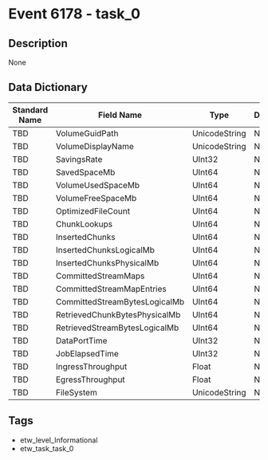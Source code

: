 # Event 6178 - task_0

## Description
None

## Data Dictionary
|Standard Name|Field Name|Type|Description|Sample Value|
|---|---|---|---|---|
|TBD|VolumeGuidPath|UnicodeString|None|`None`|
|TBD|VolumeDisplayName|UnicodeString|None|`None`|
|TBD|SavingsRate|UInt32|None|`None`|
|TBD|SavedSpaceMb|UInt64|None|`None`|
|TBD|VolumeUsedSpaceMb|UInt64|None|`None`|
|TBD|VolumeFreeSpaceMb|UInt64|None|`None`|
|TBD|OptimizedFileCount|UInt64|None|`None`|
|TBD|ChunkLookups|UInt64|None|`None`|
|TBD|InsertedChunks|UInt64|None|`None`|
|TBD|InsertedChunksLogicalMb|UInt64|None|`None`|
|TBD|InsertedChunksPhysicalMb|UInt64|None|`None`|
|TBD|CommittedStreamMaps|UInt64|None|`None`|
|TBD|CommittedStreamMapEntries|UInt64|None|`None`|
|TBD|CommittedStreamBytesLogicalMb|UInt64|None|`None`|
|TBD|RetrievedChunkBytesPhysicalMb|UInt64|None|`None`|
|TBD|RetrievedStreamBytesLogicalMb|UInt64|None|`None`|
|TBD|DataPortTime|UInt32|None|`None`|
|TBD|JobElapsedTime|UInt32|None|`None`|
|TBD|IngressThroughput|Float|None|`None`|
|TBD|EgressThroughput|Float|None|`None`|
|TBD|FileSystem|UnicodeString|None|`None`|

## Tags
* etw_level_Informational
* etw_task_task_0